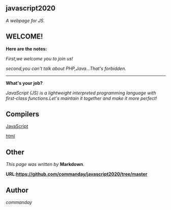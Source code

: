 ## javascript2020

*A webpage for JS.*
## WELCOME!
**Here are the notes:**

*First,we welcome you to join us!*

*second,you can't talk about PHP,Java…That's forbidden.*
***
**What's your job?**

*JavaScript (JS) is a lightweight interpreted programming language with first-class functions.Let's maintain it together and make it more perfect!*

## Compilers

[JavaScript](https://www.runoob.com/try/try.php?filename=tryjs_events)

[html](https://c.runoob.com/front-end/61)

## Other
*This page was written by* __Markdown__.

__URL:https://github.com/commanday/javascript2020/tree/master__

## Author

*commanday*

